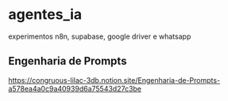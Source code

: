 # agentes_ia
experimentos n8n, supabase, google driver e whatsapp

## Engenharia de Prompts

https://congruous-lilac-3db.notion.site/Engenharia-de-Prompts-a578ea4a0c9a40939d6a75543d27c3be
